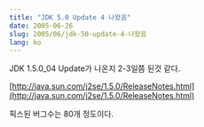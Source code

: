```yaml
---
title: "JDK 5.0 Update 4 나왔음"
date: 2005-06-26
slug: 2005/06/jdk-50-update-4-나왔음
lang: ko
---
```


JDK 1.5.0_04 Update가 나온지 2-3일쯤 된것 같다.

[http://java.sun.com/j2se/1.5.0/ReleaseNotes.html](http://java.sun.com/j2se/1.5.0/ReleaseNotes.html)

픽스된 버그수는 80개 정도이다.